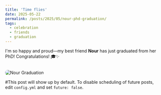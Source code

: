 ```yaml
---
title: 'Time flies'
date: 2025-05-22
permalink: /posts/2025/05/nour-phd-graduation/
tags:
  - celebration
  - friends
  - graduation
---
```


I'm so happy and proud—my best friend **Nour** has just graduated from her PhD! Congratulations! 🎓✨

<img src="/assets/img/nour-graduation.jpg" alt="Nour Graduation" style="max-width: 100%; height: auto; margin-top: 1rem; border-radius: 8px;">


#This post will show up by default. To disable scheduling of future posts, edit `config.yml` and set `future: false`. 
